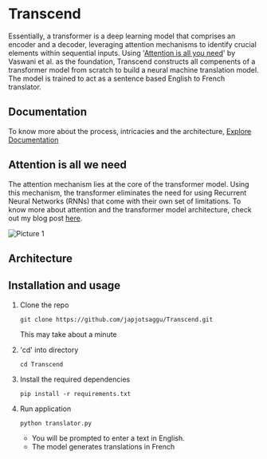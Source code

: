 # Transcend
Essentially, a transformer is a deep learning model that comprises an encoder and a decoder, leveraging attention mechanisms to identify crucial elements within sequential inputs. Using '[Attention is all you need](https://arxiv.org/abs/1706.03762)' by Vaswani et al. as the foundation, Transcend constructs all compenents of a transformer model from scratch to build a neural machine translation model. The model is trained to act as a sentence based English to French translator. 

## Documentation 
To know more about the process, intricacies and the architecture, [Explore Documentation](https://docs.google.com/document/d/129vcTkC4QC5IEbgkc4V8UDmAVlj3XwShBoIUCMY_H6g/edit?usp=sharing)

## Attention is all we need 
The attention mechanism lies at the core of the transformer model. Using this mechanism, the transformer eliminates the need for using Recurrent Neural Networks (RNNs) that come with their own set of limitations. To know more about attention and the transformer model architecture, check out my blog post [here](https://medium.com/@japjotsaggu31/attention-architecture-breaking-down-the-transformer-model-c870640de47a).

![Picture 1](https://github.com/japjotsaggu/Transcend/assets/119132799/82e81659-34a8-4af6-9f74-36933538dd95)

## Architecture 

## Installation and usage 
1. Clone the repo
   
   ```git clone https://github.com/japjotsaggu/Transcend.git```

   This may take about a minute
   
3. 'cd' into directory
   
   ```cd Transcend```
   
4. Install the required dependencies
   
   ```pip install -r requirements.txt```
   
5. Run application
   
   ```python translator.py```

   - You will be prompted to enter a text in English.
   - The model generates translations in French 
